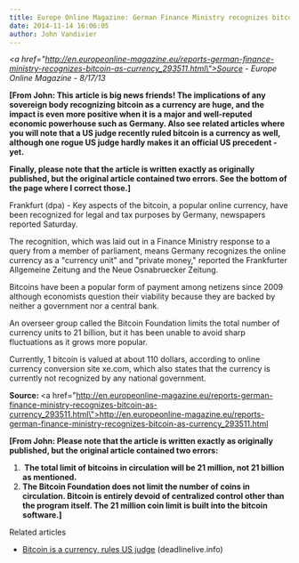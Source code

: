 ```yaml
---
title: Europe Online Magazine: German Finance Ministry recognizes bitcoin as currency
date: 2014-11-14 16:06:05
author: John Vandivier
---
```




<em><a href=\"http://en.europeonline-magazine.eu/reports-german-finance-ministry-recognizes-bitcoin-as-currency_293511.html\">Source</a> - Europe Online Magazine - 8/17/13</em>

<strong>[From John: This article is big news friends! The implications of any sovereign body recognizing bitcoin as a currency are huge, and the impact is even more positive when it is a major and well-reputed economic powerhouse such as Germany. Also see related articles where you will note that a US judge recently ruled bitcoin is a currency as well, although one rogue US judge hardly makes it an official US precedent - yet.</strong>

<strong>Finally, please note that the article is written exactly as originally published, but the original article contained two errors. See the bottom of the page where I correct those.]</strong>

Frankfurt (dpa) - Key aspects of the bitcoin, a popular online currency, have been recognized for legal and tax purposes by Germany, newspapers reported Saturday.

The recognition, which was laid out in a Finance Ministry response to a query from a member of parliament, means Germany recognizes the online currency as a \"currency unit\" and \"private money,\" reported the Frankfurter Allgemeine Zeitung and the Neue Osnabruecker Zeitung.

Bitcoins have been a popular form of payment among netizens since 2009 although economists question their viability because they are backed by neither a government nor a central bank.

An overseer group called the Bitcoin Foundation limits the total number of currency units to 21 billion, but it has been unable to avoid sharp fluctuations as it grows more popular.

Currently, 1 bitcoin is valued at about 110 dollars, according to online currency conversion site xe.com, which also states that the currency is currently not recognized by any national government.

<strong>Source: </strong><a href=\"http://en.europeonline-magazine.eu/reports-german-finance-ministry-recognizes-bitcoin-as-currency_293511.html\">http://en.europeonline-magazine.eu/reports-german-finance-ministry-recognizes-bitcoin-as-currency_293511.html</a>

<strong>[From John: P<strong>lease note that the article is written exactly as originally published, but the original article contained two errors:</strong></strong>
<ol>
	<li><strong><strong> The total limit of bitcoins in circulation will be 21 million, not 21 billion as mentioned.</strong></strong></li>
	<li><strong>The Bitcoin Foundation does not limit the number of coins in circulation. Bitcoin is entirely devoid of centralized control other than the program itself. The 21 million coin limit is built into the bitcoin software.]</strong></li>
</ol>
<p class=\"zemanta-related-title\" style=\"font-size:1em;\">Related articles</p>

<ul class=\"zemanta-article-ul\">
	<li class=\"zemanta-article-ul-li\"><a href=\"http://deadlinelive.info/2013/08/17/bitcoin-is-a-currency-rules-us-judge/\" target=\"_blank\">Bitcoin is a currency, rules US judge</a> (deadlinelive.info)</li>
</ul>